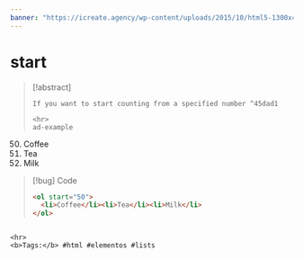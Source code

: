 ```yaml
---
banner: "https://icreate.agency/wp-content/uploads/2015/10/html5-1300x470.gif"
---
```

# start
> [!abstract]
> ````
> If you want to start counting from a specified number ^45dad1
> 
> <hr>
> ad-example
<ol start="50">
	<li>Coffee</li><li>Tea</li><li>Milk</li>
</ol>

> [!bug] Code
> ~~~html
> <ol start="50">
> 	<li>Coffee</li><li>Tea</li><li>Milk</li>
> </ol>
> ~~~


````

<hr>
<b>Tags:</b> #html #elementos #lists
